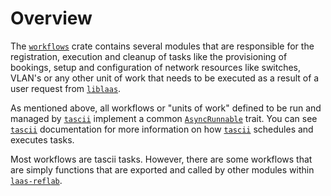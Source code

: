 # Overview

The [`workflows`] crate contains several modules that are responsible for the
registration, execution and cleanup of tasks like the provisioning of bookings,
setup and configuration of network resources like switches, VLAN's or
any other unit of work that needs to be executed as a result of a user request
from [`liblaas`].

As mentioned above, all workflows or "units of work" defined to be run and managed
by [`tascii`] implement a common [`AsyncRunnable`] trait. You can see [`tascii`]
documentation for more information on how [`tascii`] schedules and executes tasks.

Most workflows are tascii tasks. However, there are some workflows that are
simply functions that are exported and called by other modules within [`laas-reflab`].

[`workflows`]: self
[`AsyncRunnable`]: ../tascii/AsyncRunnable
[`tascii`]: tascii
[`laas-reflab`]: ../laas_reflab/index.html
[`liblaas`]: liblaas
